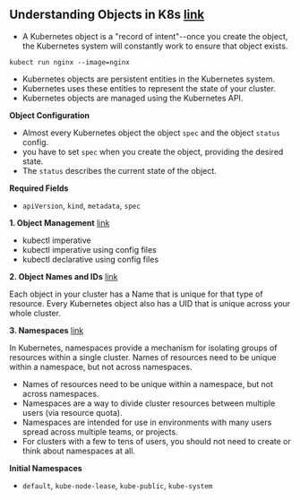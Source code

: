 ## Understanding Objects in K8s [link](https://kubernetes.io/docs/concepts/overview/working-with-objects/)

- A Kubernetes object is a "record of intent"--once you create the object, the Kubernetes system will constantly work to ensure that object exists.

```shell
kubect run nginx --image=nginx 
```
- Kubernetes objects are persistent entities in the Kubernetes system.
- Kubernetes uses these entities to represent the state of your cluster. 
- Kubernetes objects are managed using the Kubernetes API.

**Object Configuration**

- Almost every Kubernetes object the object `spec` and the object `status` config. 
- you have to set `spec` when you create the object, providing the desired state.
- The `status` describes the current state of the object.

**Required Fields**

- `apiVersion`, `kind`, `metadata`, `spec`

**1. Object Management** [link](https://kubernetes.io/docs/concepts/overview/working-with-objects/object-management/)

- kubectl imperative
- kubectl imperative using config files
- kubectl declarative using config files

**2. Object Names and IDs** [link](https://kubernetes.io/docs/concepts/overview/working-with-objects/names/)

Each object in your cluster has a Name that is unique for that type of resource. Every Kubernetes object also has a UID that is unique across your whole cluster.

**3. Namespaces** [link](https://kubernetes.io/docs/concepts/overview/working-with-objects/namespaces/)

In Kubernetes, namespaces provide a mechanism for isolating groups of resources within a single cluster. Names of resources need to be unique within a namespace, but not across namespaces.

- Names of resources need to be unique within a namespace, but not across namespaces.
- Namespaces are a way to divide cluster resources between multiple users (via resource quota).
- Namespaces are intended for use in environments with many users spread across multiple teams, or projects. 
- For clusters with a few to tens of users, you should not need to create or think about namespaces at all. 

**Initial Namespaces**

- `default`, `kube-node-lease`, `kube-public`, `kube-system`


